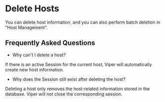 # Delete Hosts

You can delete host information, and you can also perform batch deletion in "Host Management".

## Frequently Asked Questions

+ Why can't I delete a host?

If there is an active Session for the current host, Viper will automatically create new host information.

+ Why does the Session still exist after deleting the host?

Deleting a host only removes the host-related information stored in the database. Viper will not close the corresponding session. 